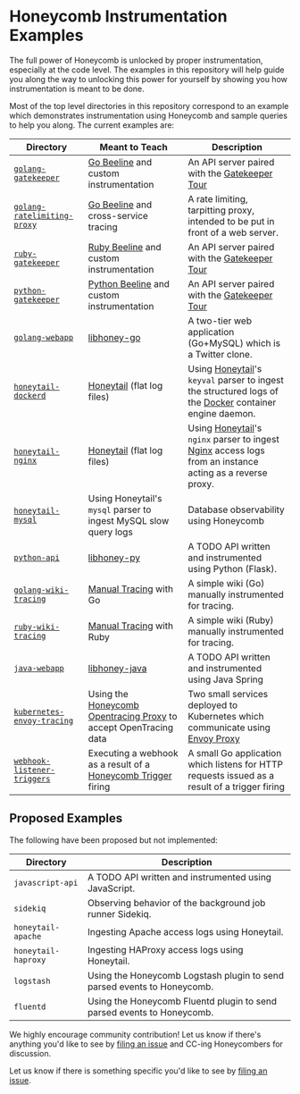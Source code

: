 # Honeycomb Instrumentation Examples

The full power of Honeycomb is unlocked by proper instrumentation, especially at
the code level. The examples in this repository will help guide you
along the way to unlocking this power for yourself by showing you how
instrumentation is meant to be done.

Most of the top level directories in this repository correspond to an example
which demonstrates instrumentation using Honeycomb and sample queries to help
you along. The current examples are:

| Directory | Meant to Teach | Description |
| --- | --- | --- |
| [`golang-gatekeeper`](golang-gatekeeper) | [Go Beeline](https://docs.honeycomb.io/getting-data-in/beelines/go-beeline/) and custom instrumentation | An API server paired with the [Gatekeeper Tour](https://docs.honeycomb.io/gatekeeper-tour/) |
| [`golang-ratelimiting-proxy`](golang-ratelimiting-proxy) | [Go Beeline](https://docs.honeycomb.io/getting-data-in/beelines/go-beeline/) and cross-service tracing | A rate limiting, tarpitting proxy, intended to be put in front of a web server. |
| [`ruby-gatekeeper`](ruby-gatekeeper) | [Ruby Beeline](https://docs.honeycomb.io/getting-data-in/beelines/ruby-beeline/) and custom instrumentation | An API server paired with the [Gatekeeper Tour](https://docs.honeycomb.io/gatekeeper-tour/) |
| [`python-gatekeeper`](python-gatekeeper) | [Python Beeline](https://docs.honeycomb.io/getting-data-in/beelines/python-beeline/) and custom instrumentation | An API server paired with the [Gatekeeper Tour](https://docs.honeycomb.io/gatekeeper-tour/) |
| [`golang-webapp`](golang-webapp) | [libhoney-go](https://docs.honeycomb.io/sdk/go/) | A two-tier web application (Go+MySQL) which is a Twitter clone. |
| [`honeytail-dockerd`](honeytail-dockerd) | [Honeytail](https://docs.honeycomb.io/getting-data-in/honeytail/) (flat log files) | Using [Honeytail]()'s `keyval` parser to ingest the structured logs of the [Docker]() container engine daemon. |
| [`honeytail-nginx`](honeytail-nginx) | [Honeytail](https://docs.honeycomb.io/getting-data-in/honeytail/) (flat log files) | Using [Honeytail]()'s `nginx` parser to ingest [Nginx]() access logs from an instance acting as a reverse proxy. |
| [`honeytail-mysql`](honeytail-mysql) | Using Honeytail's `mysql` parser to ingest MySQL slow query logs | Database observability using Honeycomb |
| [`python-api`](python-api) | [libhoney-py](https://docs.honeycomb.io/sdk/python/) | A TODO API written and instrumented using Python (Flask). |
| [`golang-wiki-tracing`](golang-wiki-tracing) | [Manual Tracing](https://docs.honeycomb.io/working-with-data/tracing/send-trace-data/#manual-tracing) with Go | A simple wiki (Go) manually instrumented for tracing. |
| [`ruby-wiki-tracing`](ruby-wiki-tracing) | [Manual Tracing](https://docs.honeycomb.io/working-with-data/tracing/send-trace-data/#manual-tracing) with Ruby | A simple wiki (Ruby) manually instrumented for tracing. |
| [`java-webapp`](java-webapp) | [libhoney-java](https://docs.honeycomb.io/sdk/java/) | A TODO API written and instrumented using Java Spring |
| [`kubernetes-envoy-tracing`](kubernetes-envoy-tracing) | Using the [Honeycomb Opentracing Proxy](https://github.com/honeycombio/honeycomb-opentracing-proxy) to accept OpenTracing data | Two small services deployed to Kubernetes which communicate using [Envoy Proxy](https://www.envoyproxy.io/) |
| [`webhook-listener-triggers`](webhook-listener-triggers) | Executing a webhook as a result of a [Honeycomb Trigger](https://docs.honeycomb.io/working-with-data/triggers/) firing | A small Go application which listens for HTTP requests issued as a result of a trigger firing |

## Proposed Examples

The following have been proposed but not implemented:

| Directory | Description |
| --- | --- |
| `javascript-api` | A TODO API written and instrumented using JavaScript. |
| `sidekiq` | Observing behavior of the background job runner Sidekiq. |
| `honeytail-apache` | Ingesting Apache access logs using Honeytail. |
| `honeytail-haproxy` | Ingesting HAProxy access logs using Honeytail. |
| `logstash` | Using the Honeycomb Logstash plugin to send parsed events to Honeycomb. |
| `fluentd` | Using the Honeycomb Fluentd plugin to send parsed events to Honeycomb. |

We highly encourage community contribution! Let us know if there's anything you'd like to see
by [filing an issue](https://github.com/honeycombio/examples/issues/new) and CC-ing Honeycombers
for discussion.

Let us know if there is something specific you'd like to see by [filing an
issue](https://github.com/honeycombio/examples/issues/new).
